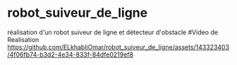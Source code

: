 # robot_suiveur_de_ligne
réalisation d'un robot suiveur de ligne et détecteur d'obstacle 
#Video de Realisation
https://github.com/ELkhabliOmar/robot_suiveur_de_ligne/assets/143323403/4f06fb74-b3d2-4e34-833f-84dfe0219ef8
